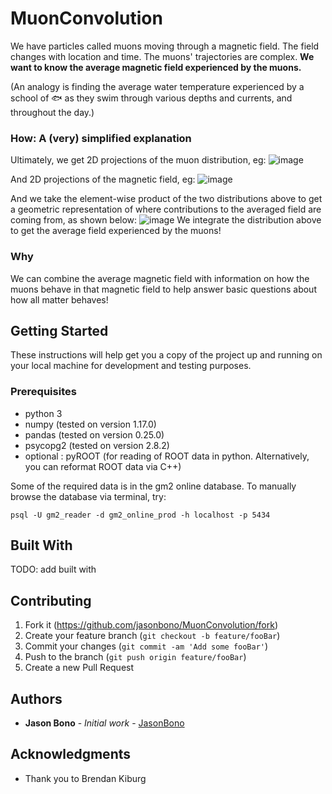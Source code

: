 # MuonConvolution


We have particles called muons moving through a magnetic field. The field changes with location and time. The muons' trajectories are complex. **We want to know the average magnetic field experienced by the muons.** 

(An analogy is finding the average water temperature experienced by a school of :fish: as they swim  through various depths and currents, and throughout the day.)

### How: A (very) simplified explanation
Ultimately, we get 2D projections of the muon distribution, eg:
![image](https://drive.google.com/uc?export=view&id=174tx8yv8ITmqFdtiiO3TUytxuUOKJIFe)

And 2D projections of the magnetic field, eg:
![image](https://drive.google.com/uc?export=view&id=1ZCSGLTyMzHMvvA7AZktWK0XT2pD5XG3O)

And we take the element-wise product of the two distributions above to get a geometric representation of where contributions to the averaged field are coming from, as shown below:
![image](https://drive.google.com/uc?export=view&id=1U3g-nt_A_yrLvpwta9AB_yEA0DqWuBzw)
We integrate the distribution above to get the average field experienced by the muons!

### Why
We can combine the average magnetic field with information on how the muons behave in that magnetic field to help answer basic questions about how all matter behaves! 


## Getting Started
These instructions will help get you a copy of the project up and running on your local machine for development and testing purposes. 

### Prerequisites

- python 3
- numpy (tested on version 1.17.0)
- pandas (tested on version 0.25.0)
- psycopg2 (tested on version 2.8.2)
- optional : pyROOT (for reading of ROOT data in python. Alternatively, you can reformat ROOT data via C++)

Some of the required data is in the gm2 online database. To manually browse the database via terminal, try:

	psql -U gm2_reader -d gm2_online_prod -h localhost -p 5434


## Built With
TODO: add built with

## Contributing

1. Fork it (<https://github.com/jasonbono/MuonConvolution/fork>)
2. Create your feature branch (`git checkout -b feature/fooBar`)
3. Commit your changes (`git commit -am 'Add some fooBar'`)
4. Push to the branch (`git push origin feature/fooBar`)
5. Create a new Pull Request


## Authors

* **Jason Bono** - *Initial work* - [JasonBono](https://github.com/JasonBono)


## Acknowledgments

* Thank you to Brendan Kiburg 

	





